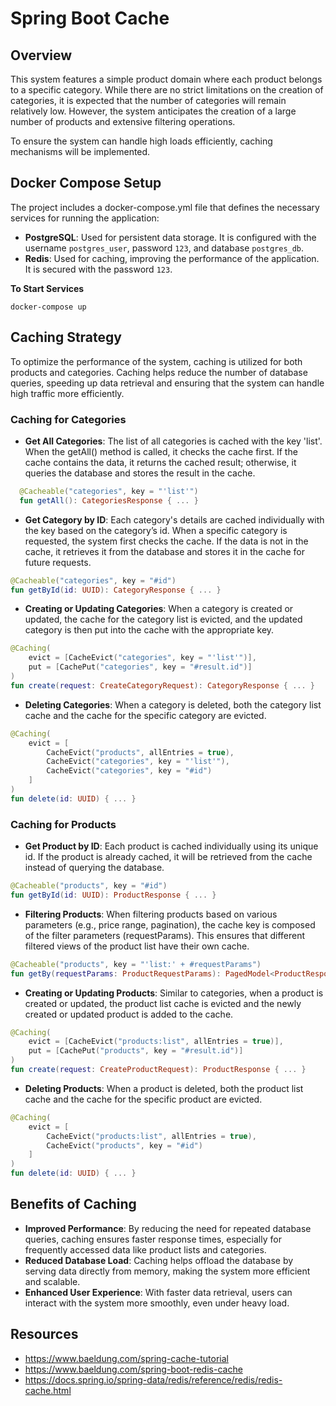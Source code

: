 # Spring Boot Cache

## Overview
This system features a simple product domain where each product belongs to a specific category. 
While there are no strict limitations on the creation of categories, it is expected that the number of categories will remain relatively low. 
However, the system anticipates the creation of a large number of products and extensive filtering operations.

To ensure the system can handle high loads efficiently, caching mechanisms will be implemented.

## Docker Compose Setup
The project includes a docker-compose.yml file that defines the necessary services for running the application:
* **PostgreSQL**: Used for persistent data storage. It is configured with the username `postgres_user`, password `123`, and database `postgres_db`.
* **Redis**: Used for caching, improving the performance of the application. It is secured with the password `123`.

**To Start Services**
```shell
docker-compose up
```

## Caching Strategy
To optimize the performance of the system, caching is utilized for both products and categories. 
Caching helps reduce the number of database queries, speeding up data retrieval and ensuring that the system can handle high traffic more efficiently.

### Caching for Categories
* **Get All Categories**: The list of all categories is cached with the key 'list'. 
When the getAll() method is called, it checks the cache first. 
If the cache contains the data, it returns the cached result; otherwise, it queries the database and stores the result in the cache.

```kotlin
  @Cacheable("categories", key = "'list'")
  fun getAll(): CategoriesResponse { ... }
```

* **Get Category by ID**: Each category's details are cached individually with the key based on the category’s id. 
When a specific category is requested, the system first checks the cache. 
If the data is not in the cache, it retrieves it from the database and stores it in the cache for future requests.

```kotlin
@Cacheable("categories", key = "#id")
fun getById(id: UUID): CategoryResponse { ... }
```

* **Creating or Updating Categories**: When a category is created or updated, the cache for the category list is evicted, 
and the updated category is then put into the cache with the appropriate key.

```kotlin
@Caching(
    evict = [CacheEvict("categories", key = "'list'")],
    put = [CachePut("categories", key = "#result.id")]
)
fun create(request: CreateCategoryRequest): CategoryResponse { ... }
```

* **Deleting Categories**: When a category is deleted, both the category list cache and the cache for the specific category are evicted.

```kotlin
@Caching(
    evict = [
        CacheEvict("products", allEntries = true),
        CacheEvict("categories", key = "'list'"),
        CacheEvict("categories", key = "#id")
    ]
)
fun delete(id: UUID) { ... }
```

### Caching for Products
* **Get Product by ID**: Each product is cached individually using its unique id. 
If the product is already cached, it will be retrieved from the cache instead of querying the database.

```kotlin
@Cacheable("products", key = "#id")
fun getById(id: UUID): ProductResponse { ... }
```

* **Filtering Products**: When filtering products based on various parameters (e.g., price range, pagination), 
the cache key is composed of the filter parameters (requestParams). This ensures that different filtered views of the product list have their own cache.

```kotlin
@Cacheable("products", key = "'list:' + #requestParams")
fun getBy(requestParams: ProductRequestParams): PagedModel<ProductResponse> { ... }
```

* **Creating or Updating Products**: Similar to categories, when a product is created or updated, 
the product list cache is evicted and the newly created or updated product is added to the cache.

```kotlin
@Caching(
    evict = [CacheEvict("products:list", allEntries = true)],
    put = [CachePut("products", key = "#result.id")]
)
fun create(request: CreateProductRequest): ProductResponse { ... }
```

* **Deleting Products**: When a product is deleted, both the product list cache and the cache for the specific product are evicted.

```kotlin
@Caching(
    evict = [
        CacheEvict("products:list", allEntries = true),
        CacheEvict("products", key = "#id")
    ]
)
fun delete(id: UUID) { ... }
```

## Benefits of Caching
* **Improved Performance**: By reducing the need for repeated database queries, caching ensures faster response times, 
especially for frequently accessed data like product lists and categories.
* **Reduced Database Load**: Caching helps offload the database by serving data directly from memory, making the system more efficient and scalable.
* **Enhanced User Experience**: With faster data retrieval, users can interact with the system more smoothly, even under heavy load.

## Resources
* https://www.baeldung.com/spring-cache-tutorial
* https://www.baeldung.com/spring-boot-redis-cache
* https://docs.spring.io/spring-data/redis/reference/redis/redis-cache.html